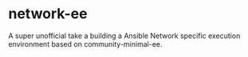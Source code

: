 # network-ee

A super unofficial take a building a Ansible Network specific execution environment based on community-minimal-ee.
